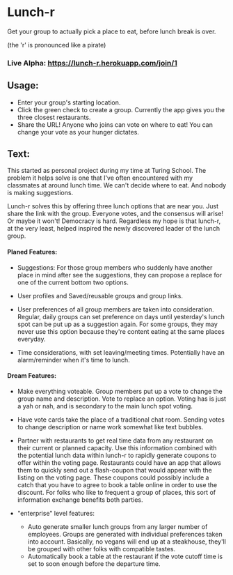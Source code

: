 # Lunch-r

Get your group to actually pick a place to eat, before lunch break is over.

(the 'r' is pronounced like a pirate)

### Live Alpha: https://lunch-r.herokuapp.com/join/1

## Usage:
- Enter your group's starting location.
- Click the green check to create a group. Currently the app gives you the three closest restaurants.
- Share the URL! Anyone who joins can vote on where to eat! You can change your vote as your hunger dictates.

## Text:
This started as personal project during my time at Turing School. The problem it helps solve is one that I've often encountered with my classmates at around lunch time. We can't decide where to eat. And nobody is making suggestions.

Lunch-r solves this by offering three lunch options that are near you. Just share the link with the group. Everyone votes, and the consensus will arise! Or maybe it won't! Democracy is hard. Regardless my hope is that lunch-r, at the very least, helped inspired the newly discovered leader of the lunch group.


#### Planed Features:

- Suggestions: For those group members who suddenly have another place in mind after see the suggestions, they can propose a replace for one of the current bottom two options.

- User profiles and Saved/reusable groups and group links.

- User preferences of all group members are taken into consideration. Regular, daily groups can set preference on days until yesterday's lunch spot can be put up as a suggestion again. For some groups, they may never use this option because they're content eating at the same places everyday.

- Time considerations, with set leaving/meeting times. Potentially have an alarm/reminder when it's time to lunch.


#### Dream Features: 

- Make everything voteable. Group members put up a vote to change the group name and description. Vote to replace an option. Voting has is just a yah or nah, and is secondary to the main lunch spot voting.

- Have vote cards take the place of a traditional chat room. Sending votes to change description or name work somewhat like text bubbles.

- Partner with restaurants to get real time data from any restaurant on their current or planned capacity. Use this information combined with the potential lunch data within lunch-r to rapidly generate coupons to offer within the voting page. Restaurants could have an app that allows them to quickly send out a flash-coupon that would appear with the listing on the voting page. These coupons could possibly include a catch that you have to agree to book a table online in order to use the discount. For folks who like to frequent a group of places, this sort of information exchange benefits both parties.

- "enterprise" level features:

  - Auto generate smaller lunch groups from any larger number of employees. Groups are generated with individual preferences taken into account. Basically, no vegans will end up at a steakhouse, they'll be grouped with other folks with compatible tastes.
  - Automatically book a table at the restaurant if the vote cutoff time is set to soon enough before the departure time.
